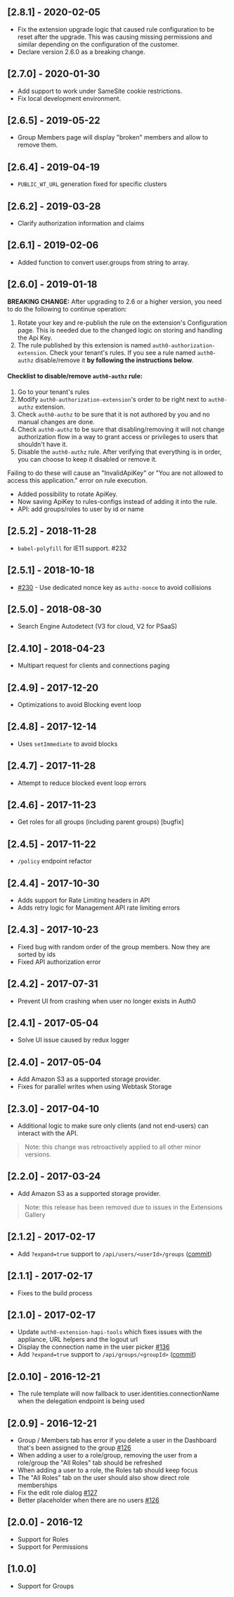 ## [2.8.1] - 2020-02-05

- Fix the extension upgrade logic that caused rule configuration to be reset after the upgrade. This was causing missing permissions and similar depending on the configuration of the customer.
- Declare version 2.6.0 as a breaking change.

## [2.7.0] - 2020-01-30

- Add support to work under SameSite cookie restrictions.
- Fix local development environment.

## [2.6.5] - 2019-05-22

- Group Members page will display "broken" members and allow to remove them.

## [2.6.4] - 2019-04-19

- `PUBLIC_WT_URL` generation fixed for specific clusters


## [2.6.2] - 2019-03-28

- Clarify authorization information and claims

## [2.6.1] - 2019-02-06

- Added function to convert user.groups from string to array.

## [2.6.0] - 2019-01-18

**BREAKING CHANGE:** After upgrading to 2.6 or a higher version, you need to do the following to continue operation:

1. Rotate your key and re-publish the rule on the extension's Configuration page. This is needed due to the changed
 logic on storing and handling the Api Key.
2. The rule published by this extension is named `auth0-authorization-extension`. Check your tenant's rules. If you see
 a rule named `auth0-authz` disable/remove it **by following the instructions below**.

 #### Checklist to disable/remove `auth0-authz` rule:

 1. Go to your tenant's rules
 2. Modify `auth0-authorization-extension`'s order to be right next to `auth0-authz` extension.
 3. Check `auth0-authz` to be sure that it is not authored by you and no manual changes are done.
 4. Check `auth0-authz` to be sure that disabling/removing it will not change authorization flow in a way to grant
  access or privileges to users that shouldn't have it.
 5. Disable the `auth0-authz` rule. After verifying that everything is in order, you can choose to keep
  it disabled or remove it.

Failing to do these will cause an "InvalidApiKey" or "You are not allowed to access this application." error on rule
execution.

- Added possibility to rotate ApiKey.
- Now saving ApiKey to rules-configs instead of adding it into the rule.
- API: add groups/roles to user by id or name

## [2.5.2] - 2018-11-28

- `babel-polyfill` for IE11 support. #232

## [2.5.1] - 2018-10-18

- [#230](https://github.com/auth0/auth0-authorization-extension/pull/230) - Use dedicated nonce key as `authz-nonce` to avoid collisions

## [2.5.0] - 2018-08-30

- Search Engine Autodetect (V3 for cloud, V2 for PSaaS)

## [2.4.10] - 2018-04-23

- Multipart request for clients and connections paging

## [2.4.9] - 2017-12-20

- Optimizations to avoid Blocking event loop

## [2.4.8] - 2017-12-14
- Uses `setImmediate` to avoid blocks

## [2.4.7] - 2017-11-28

- Attempt to reduce blocked event loop errors

## [2.4.6] - 2017-11-23

- Get roles for all groups (including parent groups) [bugfix]

## [2.4.5] - 2017-11-22

- `/policy` endpoint refactor

## [2.4.4] - 2017-10-30

- Adds support for Rate Limiting headers in API
- Adds retry logic for Management API rate limiting errors

## [2.4.3] - 2017-10-23

- Fixed bug with random order of the group members. Now they are sorted by ids
- Fixed API authorization error

## [2.4.2] - 2017-07-31

- Prevent UI from crashing when user no longer exists in Auth0

## [2.4.1] - 2017-05-04

- Solve UI issue caused by redux logger

## [2.4.0] - 2017-05-04

- Add Amazon S3 as a supported storage provider.
- Fixes for parallel writes when using Webtask Storage

## [2.3.0] - 2017-04-10

- Additional logic to make sure only clients (and not end-users) can interact with the API.

> Note: this change was retroactively applied to all other minor versions.

## [2.2.0] - 2017-03-24

- Add Amazon S3 as a supported storage provider.

> Note: this release has been removed due to issues in the Extensions Gallery

## [2.1.2] - 2017-02-17

- Add `?expand=true` support to `/api/users/<userId>/groups` ([commit](https://github.com/auth0/auth0-authorization-extension/commit/8d4771dcb42317b9d314592b1f573e6951a84274))

## [2.1.1] - 2017-02-17

- Fixes to the build process

## [2.1.0] - 2017-02-17

- Update `auth0-extension-hapi-tools` which fixes issues with the appliance, URL helpers and the logout url
- Display the connection name in the user picker [#136](https://github.com/auth0/auth0-authorization-extension/pull/136)
- Add `?expand=true` support to `/api/groups/<groupId>` ([commit](https://github.com/auth0/auth0-authorization-extension/commit/87463b12ad7529cdca7a65538b0951eb1c5b52e8))

## [2.0.10] - 2016-12-21

- The rule template will now fallback to user.identities.connectionName when the delegation endpoint is being used

## [2.0.9] - 2016-12-21

- Group / Members tab has error if you delete a user in the Dashboard that's been assigned to the group [#126](https://github.com/auth0/auth0-authorization-extension/issues/123)
- When adding a user to a role/group, removing the user from a role/group the "All Roles" tab should be refreshed
- When adding a user to a role, the Roles tab should keep focus
- The "All Roles" tab on the user should also show direct role memberships
- Fix the edit role dialog [#127](https://github.com/auth0/auth0-authorization-extension/pull/127)
- Better placeholder when there are no users [#126](https://github.com/auth0/auth0-authorization-extension/issues/126)

## [2.0.0] - 2016-12

- Support for Roles
- Support for Permissions

## [1.0.0]

- Support for Groups
